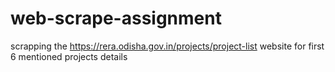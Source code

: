 # web-scrape-assignment
scrapping the https://rera.odisha.gov.in/projects/project-list website for first 6 mentioned projects details
